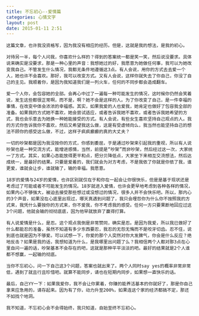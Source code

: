 ```yaml
---
title: 不忘初心--爱情篇
categories: 心情文字
layout: post
date: 2015-01-11 2:51
---
```

    这篇文章，也许我没资格写，因为我没有相应的经历。但是，这就是我的想法，是我的初心。

    对待另一半，每个人问我，你喜欢什么样的？得到的答案统一都是笑一笑，然后说没要求。具体说来确实是没要求，那是一种心里的声音：我想她过的好，我愿意为她做任何事，我可以为她改变我自己。不管发生什么情况，我都无条件地遵循这3点。有人会说，用你的方式去去爱一个人，她也许不会喜欢。那好，我可以改变方式。又有人会说，这样你就失去了你自己，你没了自己的主见。我顺着你，是因为我知道我们是一列火车，任何的不同步都会造成翻车。

    爱一个人你，会包容她的全部。会再心中过了一遍每一种可能发生的情况，这时候你仍然会笑着说，发生这些都很正常啊，而不是，啊？她不会是这样的人。为了你改变了自己，是一件幸福的事情，在改变中体会浓浓的幸福感。其实，如果我爱的人也爱我，她肯定也做好了包容我全部的准备。如果我的方式她不喜欢，她会尝试适应，或者告诉我她不喜欢，或者告诉我她希望的方式，我也会乐意去为她换一种她能接受的方式。有人会说，有些女生喜欢坚持自己观点的人。我的方式你告诉我你不喜欢，然后又希望我这么做，这是有受虐倾向么，我当然也能坚持自己的想法不顾你的感受这么做，不过，这样子疯疯癫癫的真的大丈夫？

    一切的吵架都是因为我没按你的方式，你感到委屈，于是通过吵架来引起我的重视，所以有人说吵架也是一种交流方式，能增进感情，当然，前提是“吵架”而非吵架，然后经过这一次，大家统一了方式。其实，如果心态能放得更平和点，把分贝降低点，大家坐下来相互交流想法，然后达成统一，是最好的结果。只要是爱着的，我们就会为对方考虑，不是我依了你就是你依了我，谁更爱，谁就会让步，谁就输了，输的幸福。我愿意。

    18岁的爱情与24岁的爱情，也许区别就仅在于和你在一起会让你很快乐，但是是基于现状还是考虑过了可能或者不可能发生的情况。18岁就进入爱情，也许会更早地考虑到各种各样的情况，如果内心不够强大，被迫去接受那些想过或没想过的情况，很多人并不会快乐吧。所以，那内心的3个声音，如果没在心底里出现过，哪天真遇到问题了，我只会埋怨你为什么你不按照我的方式来，我凭什么要按你的方式来，你不爱我，你不考虑我的感受。任何一方只要果断地回应过这3个问题，他就会输的彻彻底底，因为他早就放弃了赢得打算。

    有人说爱情是什么，是忍。这个观点我倒是非常赞同，确实是忍。是因为我爱，所以我已做好了什么都能忍的准备，虽然不知道有多少东西要忍，我忍的无怨无悔而不是咬牙切齿。忍不住，说到底也就是因为不够爱。可以试想一下，你爱的那个人突然对你大发脾气，你会是什么反应？绝地反击？如果是我的话，我想知道为什么，是我哪里出问题了么？我相信两个人都对那3点在心里自问一遍的话，吵架基本不会存在的吧，这就是那种平平淡淡的吧。最好的结果就是2个人谁都不想赢，一起输的彻底。

    当你不忘初心，问一下自己这3个问题，答案也就出来了。两个人同时say yes的概率非常非常低，遇到了就且行且珍惜吧。就算不能同步，请也在短期内同步，如果想一直快乐的话。

    最后，自己YY一下：如果我爱你，我不会让你累着，你赚的能养活基本的你就好了，那是你自己拿来应急用的，请存起来。因为有了你，动力升至200%，如果连这个家的经济都搞不定，那还不如找个地洞。

    我不知道，不忘初心会不会得始终，我只知道，自始至终不忘初心。